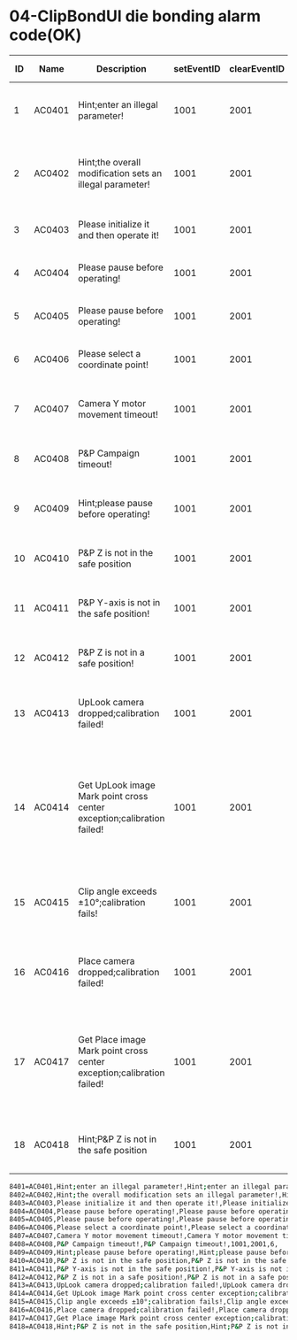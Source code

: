 # 04-ClipBondUl die bonding alarm code(OK)

| ID   | Name   | Description                                                  | setEventID | clearEventID | alarm code | Text                                         |
| ---- | ------ | ------------------------------------------------------------ | ---------- | ------------ | ---------- | -------------------------------------------- |
| 1    | AC0401 | Hint;enter an illegal parameter!                             | 1001       | 2001         | 6          | 提示，输入非法参数！                         |
| 2    | AC0402 | Hint;the overall modification sets an illegal parameter!     | 1001       | 2001         | 6          | 提示，整体修改设定了非法参数！               |
| 3    | AC0403 | Please initialize it and then operate it!                    | 1001       | 2001         | 6          | 请初始化后在操作！                           |
| 4    | AC0404 | Please pause before operating!                               | 1001       | 2001         | 6          | 请停止后在操作！                             |
| 5    | AC0405 | Please pause before operating!                               | 1001       | 2001         | 6          | 请暂停后在操作！                             |
| 6    | AC0406 | Please select a coordinate point!                            | 1001       | 2001         | 6          | 请选择坐标点！                               |
| 7    | AC0407 | Camera Y motor movement timeout!                             | 1001       | 2001         | 6          | 相机Y电机运动超时！                          |
| 8    | AC0408 | P&P Campaign timeout!                                        | 1001       | 2001         | 6          | 绑头运动超时！                               |
| 9    | AC0409 | Hint;please pause before operating!                          | 1001       | 2001         | 6          | 提示，请暂停后在操作！                       |
| 10   | AC0410 | P&P Z is not in the safe position                            | 1001       | 2001         | 6          | 焊头Z不在安全位！                            |
| 11   | AC0411 | P&P Y-axis is not in the safe position!                      | 1001       | 2001         | 6          | 焊头Y轴不在安全位！                          |
| 12   | AC0412 | P&P Z is not in a safe position!                             | 1001       | 2001         | 6          | 焊头Z不在安全位！                            |
| 13   | AC0413 | UpLook camera dropped;calibration failed!                    | 1001       | 2001         | 6          | UpLook相机掉线，标定失败！                   |
| 14   | AC0414 | Get UpLook image Mark point cross center exception;calibration failed! | 1001       | 2001         | 6          | 获取UpLook图像Mark点十字中心异常，标定失败！ |
| 15   | AC0415 | Clip angle exceeds ±10°;calibration fails!                   | 1001       | 2001         | 6          | 夹角超出±10°，标定失败！                     |
| 16   | AC0416 | Place camera dropped;calibration failed!                     | 1001       | 2001         | 6          | Place相机掉线，标定失败！                    |
| 17   | AC0417 | Get Place image Mark point cross center exception;calibration failed! | 1001       | 2001         | 6          | 获取Place图像Mark点十字中心异常，标定失败！  |
| 18   | AC0418 | Hint;P&P Z is not in the safe position                       | 1001       | 2001         | 6          | 提示，焊头Z不在安全位                        |



```sh
8401=AC0401,Hint;enter an illegal parameter!,Hint;enter an illegal parameter!,1001,2001,6,
8402=AC0402,Hint;the overall modification sets an illegal parameter!,Hint;the overall modification sets an illegal parameter!,1001,2001,6,
8403=AC0403,Please initialize it and then operate it!,Please initialize it and then operate it!,1001,2001,6,
8404=AC0404,Please pause before operating!,Please pause before operating!,1001,2001,6,
8405=AC0405,Please pause before operating!,Please pause before operating!,1001,2001,6,
8406=AC0406,Please select a coordinate point!,Please select a coordinate point!,1001,2001,6,
8407=AC0407,Camera Y motor movement timeout!,Camera Y motor movement timeout!,1001,2001,6,
8408=AC0408,P&P Campaign timeout!,P&P Campaign timeout!,1001,2001,6,
8409=AC0409,Hint;please pause before operating!,Hint;please pause before operating!,1001,2001,6,
8410=AC0410,P&P Z is not in the safe position,P&P Z is not in the safe position,1001,2001,6,
8411=AC0411,P&P Y-axis is not in the safe position!,P&P Y-axis is not in the safe position!,1001,2001,6,
8412=AC0412,P&P Z is not in a safe position!,P&P Z is not in a safe position!,1001,2001,6,
8413=AC0413,UpLook camera dropped;calibration failed!,UpLook camera dropped;calibration failed!,1001,2001,6,
8414=AC0414,Get UpLook image Mark point cross center exception;calibration failed!,Get UpLook image Mark point cross center exception;calibration failed!,1001,2001,6,
8415=AC0415,Clip angle exceeds ±10°;calibration fails!,Clip angle exceeds ±10°;calibration fails!,1001,2001,6,
8416=AC0416,Place camera dropped;calibration failed!,Place camera dropped;calibration failed!,1001,2001,6,
8417=AC0417,Get Place image Mark point cross center exception;calibration failed!,Get Place image Mark point cross center exception;calibration failed!,1001,2001,6,
8418=AC0418,Hint;P&P Z is not in the safe position,Hint;P&P Z is not in the safe position,1001,2001,6,

```
